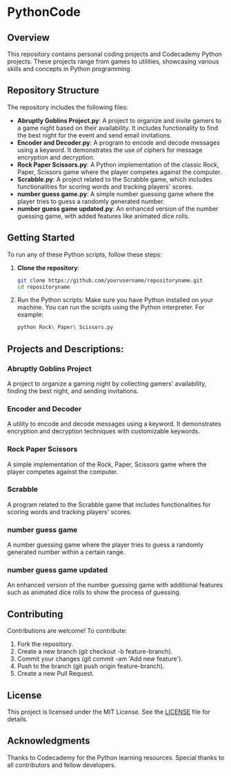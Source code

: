 # PythonCode

## Overview

This repository contains personal coding projects and Codecademy Python projects. These projects range from games to utilities, showcasing various skills and concepts in Python programming.

## Repository Structure

The repository includes the following files:

- **Abruptly Goblins Project.py**: A project to organize and invite gamers to a game night based on their availability. It includes functionality to find the best night for the event and send email invitations.
- **Encoder and Decoder.py**: A program to encode and decode messages using a keyword. It demonstrates the use of ciphers for message encryption and decryption.
- **Rock Paper Scissors.py**: A Python implementation of the classic Rock, Paper, Scissors game where the player competes against the computer.
- **Scrabble.py**: A project related to the Scrabble game, which includes functionalities for scoring words and tracking players' scores.
- **number guess game.py**: A simple number guessing game where the player tries to guess a randomly generated number.
- **number guess game updated.py**: An enhanced version of the number guessing game, with added features like animated dice rolls.

## Getting Started

To run any of these Python scripts, follow these steps:

1. **Clone the repository**:
   ```bash
   git clone https://github.com/yourusername/repositoryname.git
   cd repositoryname
2. Run the Python scripts:
   Make sure you have Python installed on your machine. You can run the scripts using the Python interpreter. For example:
   ```bash
   python Rock\ Paper\ Scissors.py
   ```

## Projects and Descriptions:

### Abruptly Goblins Project
A project to organize a gaming night by collecting gamers' availability, finding the best night, and sending invitations.

### Encoder and Decoder
A utility to encode and decode messages using a keyword. It demonstrates encryption and decryption techniques with customizable keywords.

### Rock Paper Scissors
A simple implementation of the Rock, Paper, Scissors game where the player competes against the computer.

### Scrabble
A program related to the Scrabble game that includes functionalities for scoring words and tracking players' scores.

### number guess game
A number guessing game where the player tries to guess a randomly generated number within a certain range.

### number guess game updated
An enhanced version of the number guessing game with additional features such as animated dice rolls to show the process of guessing.

## Contributing
Contributions are welcome! To contribute:

1. Fork the repository.
2. Create a new branch (git checkout -b feature-branch).
3. Commit your changes (git commit -am 'Add new feature').
4. Push to the branch (git push origin feature-branch).
5. Create a new Pull Request.

 
## License
This project is licensed under the MIT License. See the [LICENSE](https://github.com/skramperger/Softwaretechnik/blob/main/LICENSE) file for details.

## Acknowledgments
Thanks to Codecademy for the Python learning resources.
Special thanks to all contributors and fellow developers.

